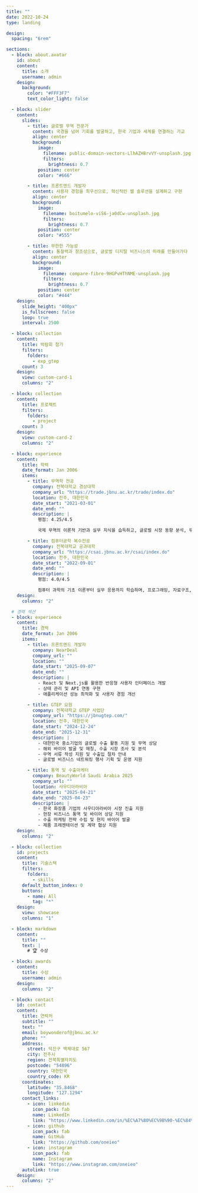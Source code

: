 ```yaml
---
title: ""
date: 2022-10-24
type: landing

design:
  spacing: "6rem"

sections:
  - block: about.avatar
    id: about
    content:
      title: 소개
      username: admin
    design:
      background:
        color: "#FFF3F7"
        text_color_light: false

  - block: slider
    content:
      slides:
        - title: 글로벌 무역 전문가
          content: 국경을 넘어 기회를 발굴하고, 한국 기업과 세계를 연결하는 가교
          align: center
          background:
            image:
              filename: public-domain-vectors-LlhAZH8rvVY-unsplash.jpg
              filters:
                brightness: 0.7
            position: center
            color: "#666"

        - title: 프론트엔드 개발자
          content: 사용자 경험을 최우선으로, 혁신적인 웹 솔루션을 설계하고 구현
          align: center
          background:
            image:
              filename: boitumelo-viS6-ja0dCw-unsplash.jpg
              filters:
                brightness: 0.7
            position: center
            color: "#555"

        - title: 무한한 가능성
          content: 통찰력과 창조성으로, 글로벌 디지털 비즈니스의 미래를 만들어가다
          align: center
          background:
            image:
              filename: compare-fibre-9HGPvHThNME-unsplash.jpg
              filters:
                brightness: 0.7
            position: center
            color: "#444"
    design:
      slide_height: "400px"
      is_fullscreen: false
      loop: true
      interval: 2500

  - block: collection
    content:
      title: 박람회 참가
      filters:
        folders:
          - exp_gtep
      count: 3
    design:
      view: custom-card-1
      columns: "2"

  - block: collection
    content:
      title: 프로젝트
      filters:
        folders:
          - project
      count: 3
    design:
      view: custom-card-2
      columns: "2"

  - block: experience
    content:
      title: 학력
      date_format: Jan 2006
      items:
        - title: 무역학 전공
          company: 전북대학교 경상대학
          company_url: "https://trade.jbnu.ac.kr/trade/index.do"
          location: 전주, 대한민국
          date_start: "2021-03-01"
          date_end: ""
          description: |
            평점: 4.25/4.5

            국제 무역의 이론적 기반과 실무 지식을 습득하고, 글로벌 시장 동향 분석, 무역 협상, 수출입 절차, 국제 마케팅 전략 등을 학습하여 글로벌 비즈니스 전문가로서 성장하고 있습니다.

        - title: 컴퓨터공학 복수전공
          company: 전북대학교 공과대학
          company_url: "https://csai.jbnu.ac.kr/csai/index.do"
          location: 전주, 대한민국
          date_start: "2022-09-01"
          date_end: ""
          description: |
            평점: 4.0/4.5

            컴퓨터 과학의 기초 이론부터 실무 응용까지 학습하며, 프로그래밍, 자료구조, 알고리즘, 데이터베이스, 인공지능 등을 통해 혁신적인 소프트웨어 솔루션을 개발하는 능력을 키우고 있습니다.
    design:
      columns: "2"

  # 경력 섹션
  - block: experience
    content:
      title: 경력
      date_format: Jan 2006
      items:
        - title: 프론트엔드 개발자
          company: NearDeal
          company_url: ""
          location: ""
          date_start: "2025-09-07"
          date_end: ""
          description: |
            - React 및 Next.js를 활용한 반응형 사용자 인터페이스 개발
            - 상태 관리 및 API 연동 구현
            - 애플리케이션 성능 최적화 및 사용자 경험 개선

        - title: GTEP 요원
          company: 전북대학교 GTEP 사업단
          company_url: "https://jbnugtep.com/"
          location: 전주, 대한민국
          date_start: "2024-12-24"
          date_end: "2025-12-31"
          description: |
            - 대한민국 중소기업의 글로벌 수출 활동 지원 및 무역 상담
            - 해외 바이어 발굴 및 매칭, 수출 시장 조사 및 분석
            - 무역 서류 작성 지원 및 수출입 절차 안내
            - 글로벌 비즈니스 네트워킹 행사 기획 및 운영 지원

        - title: 통역 및 수출마케터
          company: BeautyWorld Saudi Arabia 2025
          company_url: ""
          location: 사우디아라비아
          date_start: "2025-04-21"
          date_end: "2025-04-23"
          description: |
            - 한국 화장품 기업의 사우디아라비아 시장 진출 지원
            - 현장 비즈니스 통역 및 바이어 상담 지원
            - 수출 마케팅 전략 수립 및 현지 바이어 발굴
            - 제품 프레젠테이션 및 계약 협상 지원
    design:
      columns: "2"

  - block: collection
    id: projects
    content:
      title: 기술스택
      filters:
        folders:
          - skills
      default_button_index: 0
      buttons:
        - name: All
          tag: "*"
    design:
      view: showcase
      columns: "1"

  - block: markdown
    content:
      title: ""
      text: |
        # 🏆 수상

  - block: awards
    content:
      title: 수상
      username: admin
    design:
      columns: "2"

  - block: contact
    id: contact
    content:
      title: 연락처
      subtitle: ""
      text: ""
      email: boywonderof@jbnu.ac.kr
      phone: ""
      address:
        street: 덕진구 백제대로 567
        city: 전주시
        region: 전북특별자치도
        postcode: "54896"
        country: 대한민국
        country_code: KR
      coordinates:
        latitude: "35.8468"
        longitude: "127.1294"
      contact_links:
        - icon: linkedin
          icon_pack: fab
          name: LinkedIn
          link: "https://www.linkedin.com/in/%EC%A7%80%EC%9B%90-%EC%84%A0-467467366/"
        - icon: github
          icon_pack: fab
          name: GitHub
          link: "https://github.com/oneieo"
        - icon: instagram
          icon_pack: fab
          name: Instagram
          link: "https://www.instagram.com/oneieo"
      autolink: true
    design:
      columns: "2"
---
```

